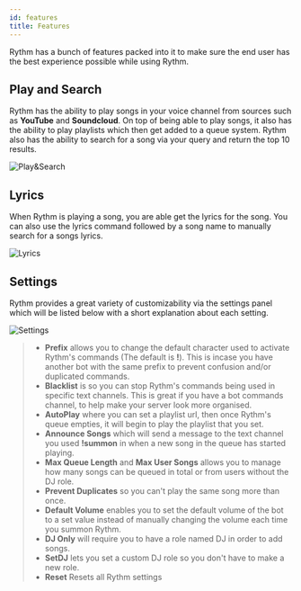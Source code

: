 ```yaml
---
id: features
title: Features
---
```


Rythm has a bunch of features packed into it to make sure the end user has the best experience possible while using Rythm.

## Play and Search
Rythm has the ability to play songs in your voice channel from sources such as **YouTube** and **Soundcloud**. On top of being able to play songs, it also has the ability to play playlists which then get added to a queue system. Rythm also has the ability to search for a song via your query and return the top 10 results.

![Play&Search](/img/docs/features/play-search.png)

## Lyrics
When Rythm is playing a song, you are able get the lyrics for the song. You can also use the lyrics command followed by a song name to manually search for a songs lyrics.

![Lyrics](/img/docs/features/lyrics.png)

## Settings
Rythm provides a great variety of customizability via the settings panel which will be listed below with a short explanation about each setting.

![Settings](/img/docs/features/settings.png)

> - **Prefix** allows you to change the default character used to activate Rythm's commands (The default is **!**). This is incase you have another bot with the same prefix to prevent confusion and/or duplicated commands.
> - **Blacklist** is so you can stop Rythm's commands being used in specific text channels. This is great if you have a bot commands channel, to help make your server look more organised.
> - **AutoPlay** where you can set a playlist url, then once Rythm's queue empties, it will begin to play the playlist that you set.
> - **Announce Songs** which will send a message to the text channel you used **!summon** in when a new song in the queue has started playing.
> - **Max Queue Length** and **Max User Songs** allows you to manage how many songs can be queued in total or from users without the DJ role.
> - **Prevent Duplicates** so you can't play the same song more than once.
> - **Default Volume** enables you to set the default volume of the bot to a set value instead of manually changing the volume each time you summon Rythm.
> - **DJ Only** will require you to have a role named DJ in order to add songs.
> - **SetDJ** lets you set a custom DJ role so you don't have to make a new role.
> - **Reset** Resets all Rythm settings
